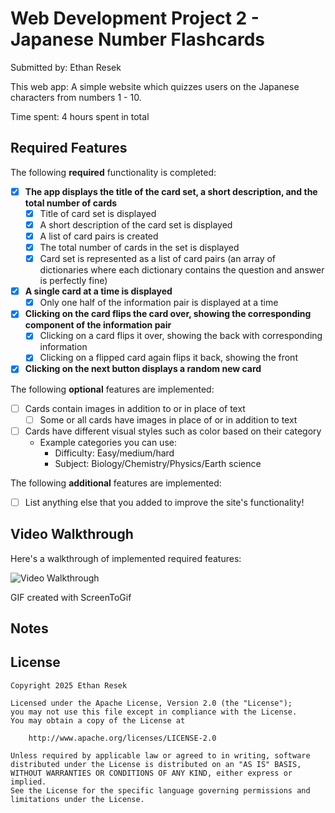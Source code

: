 # Web Development Project 2 - Japanese Number Flashcards

Submitted by: Ethan Resek

This web app: A simple website which quizzes users on the Japanese characters from numbers 1 - 10.

Time spent: 4 hours spent in total

## Required Features

The following **required** functionality is completed:


- [x] **The app displays the title of the card set, a short description, and the total number of cards**
  - [x] Title of card set is displayed 
  - [x] A short description of the card set is displayed 
  - [x] A list of card pairs is created
  - [x] The total number of cards in the set is displayed 
  - [x] Card set is represented as a list of card pairs (an array of dictionaries where each dictionary contains the question and answer is perfectly fine)
- [x] **A single card at a time is displayed**
  - [x] Only one half of the information pair is displayed at a time
- [x] **Clicking on the card flips the card over, showing the corresponding component of the information pair**
  - [x] Clicking on a card flips it over, showing the back with corresponding information 
  - [x] Clicking on a flipped card again flips it back, showing the front
- [x] **Clicking on the next button displays a random new card**

The following **optional** features are implemented:

- [ ] Cards contain images in addition to or in place of text
  - [ ] Some or all cards have images in place of or in addition to text
- [ ] Cards have different visual styles such as color based on their category
  - Example categories you can use:
    - Difficulty: Easy/medium/hard
    - Subject: Biology/Chemistry/Physics/Earth science

The following **additional** features are implemented:

* [ ] List anything else that you added to improve the site's functionality!


## Video Walkthrough

Here's a walkthrough of implemented required features:

![Video Walkthrough](https://media3.giphy.com/media/v1.Y2lkPTc5MGI3NjExY2o1N3V2YzM5MGk3ZzhmOGJ5ZTczMXRsMHZhYW01czB1Nml1Z2ZhOSZlcD12MV9pbnRlcm5hbF9naWZfYnlfaWQmY3Q9Zw/quC3d2YBYR0IL6A0rE/giphy.gif)

GIF created with ScreenToGif

## Notes

## License

    Copyright 2025 Ethan Resek

    Licensed under the Apache License, Version 2.0 (the "License");
    you may not use this file except in compliance with the License.
    You may obtain a copy of the License at

        http://www.apache.org/licenses/LICENSE-2.0

    Unless required by applicable law or agreed to in writing, software
    distributed under the License is distributed on an "AS IS" BASIS,
    WITHOUT WARRANTIES OR CONDITIONS OF ANY KIND, either express or implied.
    See the License for the specific language governing permissions and
    limitations under the License.